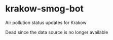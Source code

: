 # krakow-smog-bot
Air pollution status updates for Krakow

Dead since the data source is no longer available
